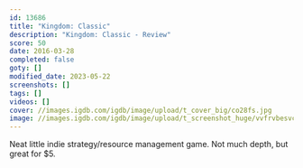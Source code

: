 ```yaml
---
id: 13686
title: "Kingdom: Classic"
description: "Kingdom: Classic - Review"
score: 50
date: 2016-03-28
completed: false
goty: []
modified_date: 2023-05-22
screenshots: []
tags: []
videos: []
cover: //images.igdb.com/igdb/image/upload/t_cover_big/co28fs.jpg
image: //images.igdb.com/igdb/image/upload/t_screenshot_huge/vvfrvbesvcpg3we4jcos.jpg
---
```

Neat little indie strategy/resource management game. Not much depth, but great for $5.